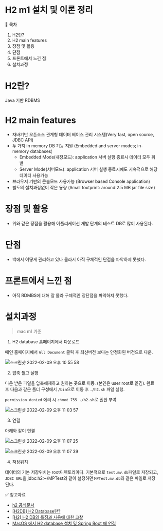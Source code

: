 # H2 m1 설치 및 이론 정리

📌 목차

1. H2란?
2. H2 main features
3. 장점 및 활용
4. 단점
5. 프론트에서 느낀 점
6. 설치과정

# H2란?

Java 기반 RDBMS

# H2 main features

- 자바기반 오픈소스 관계형 데이터 베이스 관리 시스템(Very fast, open source, JDBC API)
- 두 가지 in memory DB 기능 지원 (Embedded and server modes; in-memory databases)
  - Embedded Mode(내장모드): application 서버 실행 종료시 데이터 모두 휘발
  - Server Mode(서버모드): application 서버 실행 종료시에도 지속적으로 해당 데이터 사용가능
- 브라우저 기반의 콘솔모드 사용가능 (Browser based Console application)
- 별도의 설치과정없이 작은 용량 (Small footprint: around 2.5 MB jar file size)

# 장점 및 활용

- 위와 같은 장점을 활용해 어플리케이션 개발 단계의 테스트 DB로 많이 사용된다.

# 단점

- 백에서 어떻게 관리하고 있나 몰라서 아직 구체적인 단점을 파악하지 못했다.

# 프론트에서 느낀 점

- 아직 RDMBS에 대해 잘 몰라 구체적인 장단점을 파악하지 못했다.

# 설치과정

> mac m1 기준

1. H2 database 홈페이지에서 다운로드

매인 홈페이지에서 `All Document` 클릭 후 최신버전 보다는 안정화된 버전으로 다운.

![스크린샷 2022-02-09 오후 10 55 58](https://user-images.githubusercontent.com/71386219/153215869-02edcc5c-fc5e-4eff-86f4-f7c7154b301d.png)

2. 압축 풀고 실행

다운 받은 파일을 압축해제하고 원하는 곳으로 이동. (본인은 user root로 옮김). 완료 후 다음과 같은 폴더 구성에서 `/bin`으로 이동 후 `./h2.sh` 파일 실행.

`permission denied` 에러 시 `chmod 755 ./h2.sh`로 권한 부여

![스크린샷 2022-02-09 오후 11 03 57](https://user-images.githubusercontent.com/71386219/153216857-91393373-7f6b-42eb-960f-0079ba628978.png)

3. 연결

아래와 같이 연결

![스크린샷 2022-02-09 오후 11 07 25](https://user-images.githubusercontent.com/71386219/153217562-7bf919f4-f8a4-4548-88ae-888af120657a.png)

![스크린샷 2022-02-09 오후 11 07 39](https://user-images.githubusercontent.com/71386219/153217552-9359c90e-dd8c-425a-8a08-e18ef402325e.png)

4. 저장위치

데이터의 기본 저장위치는 root디렉토리이다. 기본적으로 `test.mv.db`파일로 저장되고, `JDBC URL`을 jdbc:h2:~/MPTest와 같이 설정하면 `MPTest.mv.db`와 같은 파일로 저장된다.

✅ 참고자료

- [h2 공식문서](https://www.h2database.com/html/main.html)
- [[H2DB] H2 Database란?](https://youngbae10000.tistory.com/51)
- [[H2] H2 DB의 특징과 사용에 대한 고찰](https://jamie95.tistory.com/188)
- [MacOS 에서 H2 database 설치 및 Spring Boot 에 연결](https://bcp0109.tistory.com/315)
